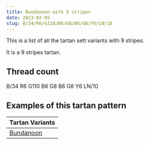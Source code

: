 ```yaml
---
title: Bundanoon with 9 stripes
date: 2023-02-05
slug: B/34/R6/G110/B6/G8/B6/G8/Y6/LN/10
---
```

This is a list of all the tartan sett variants with 9 stripes.

It is a 9 stripes tartan.


## Thread count
B/34 R6 G110 B6 G8 B6 G8 Y6 LN/10

## Examples of this tartan pattern

| Tartan Variants |
|---------------|
| [Bundanoon](/variants/b/34/r6/g110/b6/g8/b6/g8/y6/ln/10-b304080-g008000-lne0e0e0-rc00000-yf0c000)||
